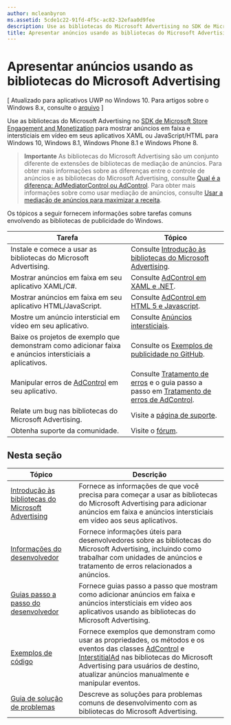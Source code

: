 ```yaml
---
author: mcleanbyron
ms.assetid: 5cde1c22-91fd-4f5c-ac82-32efaa0d9fee
description: Use as bibliotecas do Microsoft Advertising no SDK de Microsoft Store Engagement and Monetization para mostrar anúncios em faixa e anúncios intersticiais em vídeo em seus aplicativos XAML ou JavaScript/HTML.
title: Apresentar anúncios usando as bibliotecas do Microsoft Advertising
---
```


# Apresentar anúncios usando as bibliotecas do Microsoft Advertising


\[ Atualizado para aplicativos UWP no Windows 10. Para artigos sobre o Windows 8.x, consulte o [arquivo](http://go.microsoft.com/fwlink/p/?linkid=619132) \]

Use as bibliotecas do Microsoft Advertising no [SDK de Microsoft Store Engagement and Monetization](monetize-your-app-with-the-microsoft-store-engagement-and-monetization-sdk.md) para mostrar anúncios em faixa e intersticiais em vídeo em seus aplicativos XAML ou JavaScript/HTML para Windows 10, Windows 8.1, Windows Phone 8.1 e Windows Phone 8.

> **Importante**   As bibliotecas do Microsoft Advertising são um conjunto diferente de extensões de bibliotecas de mediação de anúncios. Para obter mais informações sobre as diferenças entre o controle de anúncios e as bibliotecas do Microsoft Advertising, consulte [Qual é a diferença: AdMediatorControl ou AdControl](what-is-the-difference-admediatorcontrol-or-adcontrol.md). Para obter mais informações sobre como usar mediação de anúncios, consulte [Usar a mediação de anúncios para maximizar a receita](https://msdn.microsoft.com/windows/uwp/monetize/use-ad-mediation-to-maximize-revenue).

 
Os tópicos a seguir fornecem informações sobre tarefas comuns envolvendo as bibliotecas de publicidade do Windows.

|  Tarefa    | Tópico |               
|----------|-------|
| Instale e comece a usar as bibliotecas do Microsoft Advertising.     | Consulte [Introdução às bibliotecas do Microsoft Advertising](get-started-with-microsoft-advertising-libraries.md).        |
| Mostrar anúncios em faixa em seu aplicativo XAML/C#.     | Consulte [AdControl em XAML e .NET](adcontrol-in-xaml-and--net.md).        |
| Mostrar anúncios em faixa em seu aplicativo HTML/JavaScript.     | Consulte [AdControl em HTML 5 e Javascript](adcontrol-in-html-5-and-javascript.md).        |
| Mostre um anúncio intersticial em vídeo em seu aplicativo.     |Consulte [Anúncios intersticiais](interstitial-ads.md).       |
| Baixe os projetos de exemplo que demonstram como adicionar faixa e anúncios intersticiais a aplicativos.     |Consulte os [Exemplos de publicidade no GitHub](http://aka.ms/githubads).       |
| Manipular erros de [AdControl](https://msdn.microsoft.com/library/windows/apps/microsoft.advertising.winrt.ui.adcontrol.aspx) em seu aplicativo.     | Consulte [Tratamento de erros](error-handling-with-advertising-libraries.md) e o guia passo a passo em [Tratamento de erros de AdControl](adcontrol-error-handling.md).       |
| Relate um bug nas bibliotecas do Microsoft Advertising.     | Visite a [página de suporte](https://go.microsoft.com/fwlink/p/?LinkId=331508).        |
| Obtenha suporte da comunidade.     | Visite o [fórum](http://go.microsoft.com/fwlink/p/?LinkId=401266).       |

 

## Nesta seção

| Tópico                                                                                                       | Descrição                 |
|-------------------------------------------------------------------------------------------------------------|-----------------------------|
| [Introdução às bibliotecas do Microsoft Advertising](get-started-with-microsoft-advertising-libraries.md) |  Fornece as informações de que você precisa para começar a usar as bibliotecas do Microsoft Advertising para adicionar anúncios em faixa e anúncios intersticiais em vídeo aos seus aplicativos.  |
| [Informações do desenvolvedor](developer-information.md)        |  Fornece informações úteis para desenvolvedores sobre as bibliotecas do Microsoft Advertising, incluindo como trabalhar com unidades de anúncios e tratamento de erros relacionados a anúncios.    |
| [Guias passo a passo do desenvolvedor](developer-walkthroughs.md)     |  Fornece guias passo a passo que mostram como adicionar anúncios em faixa e anúncios intersticiais em vídeo aos aplicativos usando as bibliotecas do Microsoft Advertising.   |
| [Exemplos de código](code-samples.md)         |  Fornece exemplos que demonstram como usar as propriedades, os métodos e os eventos das classes [AdControl](https://msdn.microsoft.com/library/windows/apps/microsoft.advertising.winrt.ui.adcontrol.aspx) e [InterstitialAd](https://msdn.microsoft.com/library/windows/apps/microsoft.advertising.winrt.ui.interstitialad.aspx) nas bibliotecas do Microsoft Advertising para usuários de destino, atualizar anúncios manualmente e manipular eventos.   |
| [Guia de solução de problemas](troubleshooting-guides.md)      |  Descreve as soluções para problemas comuns de desenvolvimento com as bibliotecas do Microsoft Advertising.   |



 

 


<!--HONumber=May16_HO2-->


